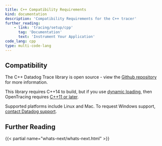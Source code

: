 ```yaml
---
title: C++ Compatibility Requirements
kind: documentation
description: 'Compatibility Requirements for the C++ tracer'
further_reading:
    - link: 'tracing/setup/cpp'
      tag: 'Documentation'
      text: 'Instrument Your Application'
code_lang: cpp
type: multi-code-lang
---
```


## Compatibility

The C++ Datadog Trace library is open source - view the [Github repository][1] for more information.

This library requires C++14 to build, but if you use [dynamic loading][2], then OpenTracing requires [C++11 or later][3].

Supported platforms include Linux and Mac. To request Windows support, [contact Datadog support][4].

## Further Reading

{{< partial name="whats-next/whats-next.html" >}}

[1]: https://github.com/DataDog/dd-opentracing-cpp
[2]: /tracing/setup/cpp/#dynamic-loading
[3]: https://github.com/opentracing/opentracing-cpp/#cc98
[4]: /help/
